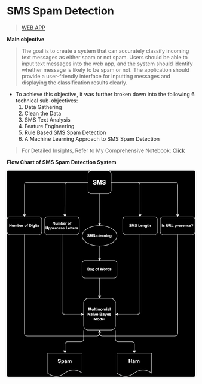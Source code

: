 # SMS Spam Detection

> [WEB APP](https://smsspamdetection-ex224c7agwhtugp36smnhg.streamlit.app/)

**Main objective**

> The goal is to create a system that can accurately classify incoming text messages as either spam or not spam.
> Users should be able to input text messages into the web app, and the system should identify whether message is likely to be spam or not.
> The application should provide a user-friendly interface for inputting messages and displaying the classification results clearly.

   - To achieve this objective, it was further broken down into the following 6 technical sub-objectives:
     1. Data Gathering
     2. Clean the Data
     3. SMS Text Analysis
     4. Feature Engineering
     5. Rule Based SMS Spam Detection
     6. A Machine Learning Approach to SMS Spam Detection
    
> For Detailed Insights, Refer to My Comprehensive Notebook: [Click](https://github.com/JaydeepAgravat/SMS_Spam_Detection/blob/main/SMS%20Spam%20Detection.ipynb)


**Flow Chart of SMS Spam Detection System**

<center>
         <img src="https://github.com/JaydeepAgravat/SMS_Spam_Detection/blob/main/images/sms_flow.svg" width=600px style="box-shadow:rgba(52, 64, 77, 0.2) 0px 1px 5px 0px;border-radius:4px;">
</center>
